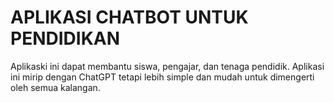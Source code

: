 # APLIKASI CHATBOT UNTUK PENDIDIKAN
Aplikaski ini dapat membantu siswa, pengajar, dan tenaga pendidik. Aplikasi ini mirip dengan ChatGPT tetapi lebih simple dan mudah untuk dimengerti oleh semua kalangan.
# 
